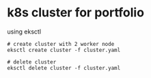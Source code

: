 # k8s cluster for portfolio

using eksctl


```shell script
# create cluster with 2 worker node
eksctl create cluster -f cluster.yaml
```


```shell script
# delete cluster
eksctl delete cluster -f cluster.yaml
```